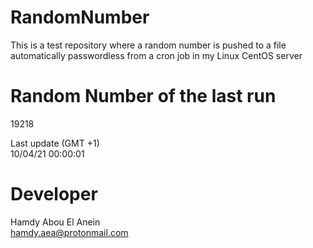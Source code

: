 # RandomNumber    
This is a test repository where a random number is pushed to a file automatically passwordless from a cron job in my Linux CentOS server    
# Random Number of the last run   
19218
      
Last update (GMT +1)    
10/04/21 00:00:01
# Developer    
Hamdy Abou El Anein   
hamdy.aea@protonmail.com
